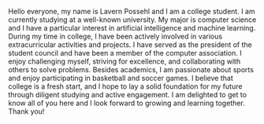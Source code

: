 Hello everyone, my name is Lavern Possehl and I am a college student. I am currently studying at a well-known university. My major is computer science and I have a particular interest in artificial intelligence and machine learning. During my time in college, I have been actively involved in various extracurricular activities and projects. I have served as the president of the student council and have been a member of the computer association. I enjoy challenging myself, striving for excellence, and collaborating with others to solve problems. Besides academics, I am passionate about sports and enjoy participating in basketball and soccer games. I believe that college is a fresh start, and I hope to lay a solid foundation for my future through diligent studying and active engagement. I am delighted to get to know all of you here and I look forward to growing and learning together. Thank you!
